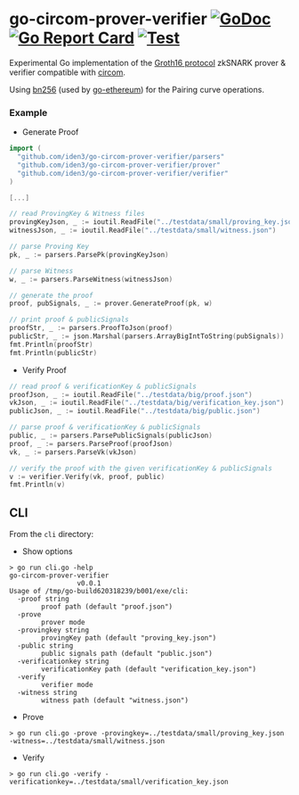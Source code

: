 # go-circom-prover-verifier [![GoDoc](https://godoc.org/github.com/iden3/go-circom-prover-verifier?status.svg)](https://godoc.org/github.com/iden3/go-circom-prover-verifier) [![Go Report Card](https://goreportcard.com/badge/github.com/iden3/go-circom-prover-verifier)](https://goreportcard.com/report/github.com/iden3/go-circom-prover-verifier) [![Test](https://github.com/iden3/go-circom-prover-verifier/workflows/Test/badge.svg)](https://github.com/iden3/go-circom-prover-verifier/actions?query=workflow%3ATest)

Experimental Go implementation of the [Groth16 protocol](https://eprint.iacr.org/2016/260.pdf) zkSNARK prover & verifier compatible with [circom](https://github.com/iden3/circom).


Using [bn256](https://github.com/ethereum/go-ethereum/tree/master/crypto/bn256/cloudflare) (used by [go-ethereum](https://github.com/ethereum/go-ethereum)) for the Pairing curve operations.

### Example

- Generate Proof
```go
import (
  "github.com/iden3/go-circom-prover-verifier/parsers"
  "github.com/iden3/go-circom-prover-verifier/prover"
  "github.com/iden3/go-circom-prover-verifier/verifier"
)

[...]

// read ProvingKey & Witness files
provingKeyJson, _ := ioutil.ReadFile("../testdata/small/proving_key.json")
witnessJson, _ := ioutil.ReadFile("../testdata/small/witness.json")

// parse Proving Key
pk, _ := parsers.ParsePk(provingKeyJson)

// parse Witness
w, _ := parsers.ParseWitness(witnessJson)

// generate the proof
proof, pubSignals, _ := prover.GenerateProof(pk, w)

// print proof & publicSignals
proofStr, _ := parsers.ProofToJson(proof)
publicStr, _ := json.Marshal(parsers.ArrayBigIntToString(pubSignals))
fmt.Println(proofStr)
fmt.Println(publicStr)
```

- Verify Proof
```go
// read proof & verificationKey & publicSignals
proofJson, _ := ioutil.ReadFile("../testdata/big/proof.json")
vkJson, _ := ioutil.ReadFile("../testdata/big/verification_key.json")
publicJson, _ := ioutil.ReadFile("../testdata/big/public.json")

// parse proof & verificationKey & publicSignals
public, _ := parsers.ParsePublicSignals(publicJson)
proof, _ := parsers.ParseProof(proofJson)
vk, _ := parsers.ParseVk(vkJson)

// verify the proof with the given verificationKey & publicSignals
v := verifier.Verify(vk, proof, public)
fmt.Println(v)
```

## CLI

From the `cli` directory:

- Show options
```
> go run cli.go -help
go-circom-prover-verifier
                 v0.0.1
Usage of /tmp/go-build620318239/b001/exe/cli:
  -proof string
        proof path (default "proof.json")
  -prove
        prover mode
  -provingkey string
        provingKey path (default "proving_key.json")
  -public string
        public signals path (default "public.json")
  -verificationkey string
        verificationKey path (default "verification_key.json")
  -verify
        verifier mode
  -witness string
        witness path (default "witness.json")
```

- Prove
```
> go run cli.go -prove -provingkey=../testdata/small/proving_key.json -witness=../testdata/small/witness.json
```
- Verify
```
> go run cli.go -verify -verificationkey=../testdata/small/verification_key.json
```
